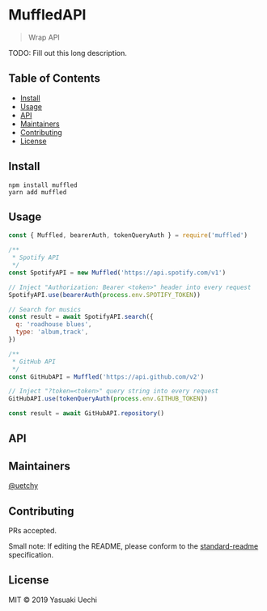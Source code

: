 # MuffledAPI

> Wrap API

TODO: Fill out this long description.

## Table of Contents

- [Install](#install)
- [Usage](#usage)
- [API](#api)
- [Maintainers](#maintainers)
- [Contributing](#contributing)
- [License](#license)

## Install

```session
npm install muffled
yarn add muffled
```

## Usage

```js
const { Muffled, bearerAuth, tokenQueryAuth } = require('muffled')

/**
 * Spotify API
 */
const SpotifyAPI = new Muffled('https://api.spotify.com/v1')

// Inject "Authorization: Bearer <token>" header into every request
SpotifyAPI.use(bearerAuth(process.env.SPOTIFY_TOKEN))

// Search for musics
const result = await SpotifyAPI.search({
  q: 'roadhouse blues',
  type: 'album,track',
})

/**
 * GitHub API
 */
const GitHubAPI = Muffled('https://api.github.com/v2')

// Inject "?token=<token>" query string into every request
GitHubAPI.use(tokenQueryAuth(process.env.GITHUB_TOKEN))

const result = await GitHubAPI.repository()
```

## API

## Maintainers

[@uetchy](https://github.com/uetchy)

## Contributing

PRs accepted.

Small note: If editing the README, please conform to the [standard-readme](https://github.com/RichardLitt/standard-readme) specification.

## License

MIT © 2019 Yasuaki Uechi
